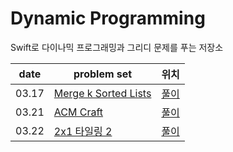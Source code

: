 # Dynamic Programming
Swift로 다이나믹 프로그래밍과 그리디 문제를 푸는 저장소


| date       | problem set                                                                | 위치 |
| ---------- | -------------------------------------------------------------------------- |  ---- |
| 03.17      | [Merge k Sorted Lists](https://leetcode.com/problems/merge-k-sorted-lists/) | [풀이](https://github.com/wolframhwang/YouCanSolveDynamicPrgorammingAndGreedyProblem/blob/main/Merge%20k%20Sorted%20Lists/Wolfram_Merge%20k%20Sorted%20Lists.swift) | 
| 03.21      | [ACM Craft](https://www.acmicpc.net/problem/1005) | [풀이](https://github.com/wolframhwang/YouCanSolveDynamicPrgorammingAndGreedyProblem/blob/main/ACM%20Craft/Wolfram_ACM%20Craft.cpp) | 
| 03.22      | [2x1 타일링 2](https://www.acmicpc.net/problem/11727) | [풀이]() | 
